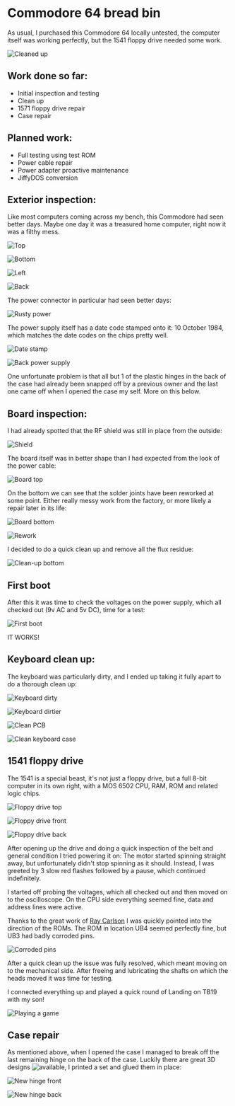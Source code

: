 # Commodore 64 bread bin

As usual, I purchased this Commodore 64 locally untested, the computer itself was working perfectly, but the 1541 floppy drive needed some work. 

![Cleaned up](IMG_20210214_193656.jpg)

## Work done so far: 

+ Initial inspection and testing
+ Clean up
+ 1571 floppy drive repair
+ Case repair

## Planned work: 

+ Full testing using test ROM
+ Power cable repair
+ Power adapter proactive maintenance
+ JiffyDOS conversion

## Exterior inspection:

Like most computers coming across my bench, this Commodore had seen better days. Maybe one day it was a treasured home computer, right now it was a filthy mess.

![Top](IMG_20210214_095228.jpg)

![Bottom](IMG_20210214_095249.jpg)

![Left](IMG_20210214_095310.jpg)

![Back](IMG_20210214_095325.jpg)

The power connector in particular had seen better days:

![Rusty power](IMG_20210214_095826.jpg)

The power supply itself has a date code stamped onto it: 10 October 1984, which matches the date codes on the chips pretty well.

![Date stamp](IMG_20210214_110015.jpg)

![Back power supply](IMG_20210214_110031.jpg)

One unfortunate problem is that all but 1 of the plastic hinges in the back of the case had already been snapped off by a previous owner and the last one came off when I opened the case my self. More on this below.

## Board inspection:

I had already spotted that the RF shield was still in place from the outside:

![Shield](IMG_20210214_110511.jpg)

The board itself was in better shape than I had expected from the look of the power cable:

![Board top](IMG_20210214_110800.jpg)

On the bottom we can see that the solder joints have been reworked at some point. Either really messy work from the factory, or more likely a repair later in its life:

![Board bottom](IMG_20210214_110843.jpg)

![Rework](IMG_20210214_110851.jpg)

I decided to do a quick clean up and remove all the flux residue:

![Clean-up bottom](IMG_20210214_130517.jpg)

## First boot

After this it was time to check the voltages on the power supply, which all checked out (9v AC and 5v DC), time for a test:

![First boot](IMG_20210214_112037.jpg)

IT WORKS!

## Keyboard clean up:

The keyboard was particularly dirty, and I ended up taking it fully apart to do a thorough clean up:

![Keyboard dirty](IMG_20210214_132729.jpg)

![Keyboard dirtier](IMG_20210214_142220.jpg)

![Clean PCB](IMG_20210214_143101.jpg)

![Clean keyboard case](IMG_20210214_145026.jpg)

## 1541 floppy drive

The 1541 is a special beast, it's not just a floppy drive, but a full 8-bit computer in its own right, with a MOS 6502 CPU, RAM, ROM and related logic chips.

![Floppy drive top](IMG_20210214_151123.jpg)

![Floppy drive front](IMG_20210214_151232.jpg)

![Floppy drive back](IMG_20210214_151301.jpg)

After opening up the drive and doing a quick inspection of the belt and general condition I tried powering it on: The motor started spinning straight away, but unfortunately didn't stop spinning as it should. Instead, I was greeted by 3 slow red flashes followed by a pause, which continued indefinitely. 

I started off probing the voltages, which all checked out and then moved on to the oscilloscope. On the CPU side everything seemed fine, data and address lines were active. 

Thanks to the great work of [Ray Carlson](http://personalpages.tds.net/~rcarlsen/cbm/1541/1541chip.txt) I was quickly pointed into the direction of the ROMs. The ROM in location UB4 seemed perfectly fine, but UB3 had badly corroded pins. 

![Corroded pins](IMG_20210214_154530.jpg)

After a quick clean up the issue was fully resolved, which meant moving on to the mechanical side. After freeing and lubricating the shafts on which the heads moved it was time for testing. 

I connected everything up and played a quick round of Landing on TB19 with my son!

![Playing a game](IMG_20210214_200930.jpg)

## Case repair

As mentioned above, when I opened the case I managed to break off the last remaining hinge on the back of the case. Luckily there are great 3D designs ![available](https://www.thingiverse.com/thing:3092874), I printed a set and glued them in place:

![New hinge front](IMG_20210214_171244.jpg)

![New hinge back](IMG_20210214_172015.jpg)